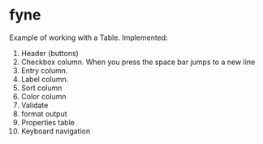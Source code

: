 # fyne
Example of working with a Table.
Implemented:
1. Header (buttons)
2. Checkbox column. When you press the space bar jumps to a new line
3. Entry column.
4. Label column.
5. Sort column
6. Color column
7. Validate
8. format output
9. Properties table
10. Keyboard navigation
